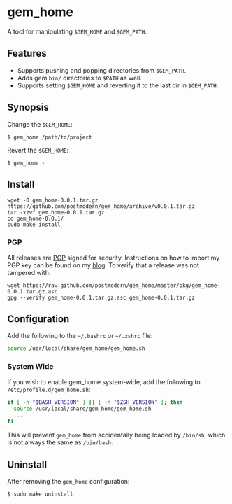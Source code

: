 # gem_home

A tool for manipulating `$GEM_HOME` and `$GEM_PATH`.

## Features

* Supports pushing and popping directories from `$GEM_PATH`.
* Adds gem `bin/` directories to `$PATH` as well.
* Supports setting `$GEM_HOME` and reverting it to the last dir in `$GEM_PATH`.

## Synopsis

Change the `$GEM_HOME`:

    $ gem_home /path/to/project

Revert the `$GEM_HOME`:

    $ gem_home -

## Install

    wget -O gem_home-0.0.1.tar.gz https://github.com/postmodern/gem_home/archive/v0.0.1.tar.gz
    tar -xzvf gem_home-0.0.1.tar.gz
    cd gem_home-0.0.1/
    sudo make install

### PGP

All releases are [PGP] signed for security. Instructions on how to import my
PGP key can be found on my [blog][1]. To verify that a release was not tampered 
with:

    wget https://raw.github.com/postmodern/gem_home/master/pkg/gem_home-0.0.1.tar.gz.asc
    gpg --verify gem_home-0.0.1.tar.gz.asc gem_home-0.0.1.tar.gz

## Configuration

Add the following to the `~/.bashrc` or `~/.zshrc` file:

``` bash
source /usr/local/share/gem_home/gem_home.sh
```

### System Wide

If you wish to enable gem_home system-wide, add the following to
`/etc/profile.d/gem_home.sh`:

``` bash
if [ -n "$BASH_VERSION" ] || [ -n "$ZSH_VERSION" ]; then
  source /usr/local/share/gem_home/gem_home.sh
  ...
fi
```

This will prevent `gem_home` from accidentally being loaded by `/bin/sh`, which
is not always the same as `/bin/bash`.

## Uninstall

After removing the `gem_home` configuration:

    $ sudo make uninstall

[PGP]: http://en.wikipedia.org/wiki/Pretty_Good_Privacy

[1]: http://postmodern.github.com/contact.html#pgp
